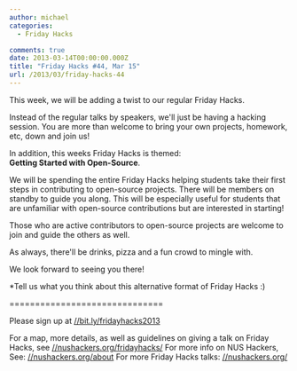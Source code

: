 ```yaml
---
author: michael
categories:
  - Friday Hacks

comments: true
date: 2013-03-14T00:00:00.000Z
title: "Friday Hacks #44, Mar 15"
url: /2013/03/friday-hacks-44
---
```


This week, we will be adding a twist to our regular Friday Hacks.

Instead of the regular talks by speakers, we'll just be having a hacking session. You are more than welcome to bring your own projects, homework, etc, down and join us!

In addition, this weeks Friday Hacks is themed:<br/>
<b>Getting Started with Open-Source</b>.

We will be spending the entire Friday Hacks helping students take their first steps in contributing to open-source projects. There will be members on standby to guide you along. This will be especially useful for students that are unfamiliar with open-source contributions but are interested in starting!

Those who are active contributors to open-source projects are welcome to join and guide the others as well.

As always, there'll be drinks, pizza and a fun crowd to mingle with.

We look forward to seeing you there!

\*Tell us what you think about this alternative format of Friday Hacks :)

==============================

Please sign up at <a href="//bit.ly/fridayhacks2013">//bit.ly/fridayhacks2013</a>

For a map, more details, as well as guidelines on giving a talk on Friday Hacks, see <a href="/fridayhacks/">//nushackers.org/fridayhacks/</a>
For more info on NUS Hackers, See: <a href="/about">//nushackers.org/about</a>
For more Friday Hacks talks: <a href="/">//nushackers.org/</a>
